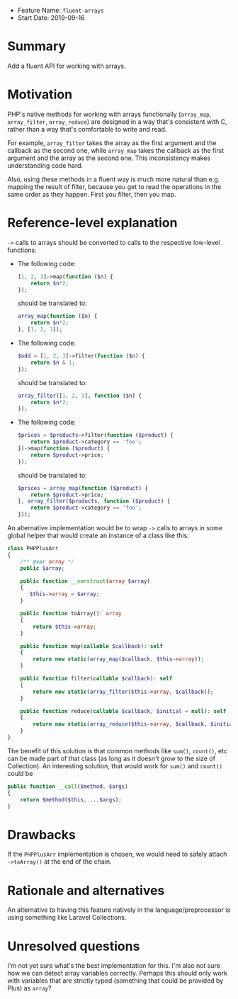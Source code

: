 - Feature Name: `fluent-arrays`
- Start Date: 2019-09-16

# Summary
[summary]: #summary

Add a fluent API for working with arrays.

# Motivation
[motivation]: #motivation

PHP's native methods for working with arrays functionally (`array_map`, `array_filter`, `array_reduce`) are designed in a way that's consistent with C, rather than a way that's comfortable to write and read.

For example, `array_filter` takes the array as the first argument and the callback as the second one, while `array_map` takes the callback as the first argument and the array as the second one. This inconsistency makes understanding code hard.

Also, using these methods in a fluent way is much more natural than e.g. mapping the result of filter, because you get to read the operations in the same order as they happen. First you filter, then you map.

# Reference-level explanation
[reference-level-explanation]: #reference-level-explanation

`->` calls to arrays should be converted to calls to the respective low-level functions:
- The following code:
    ```php
    [1, 2, 3]->map(function ($n) {
        return $n*2;
    });
    ```
    should be translated to:
    ```php
    array_map(function ($n) {
        return $n*2;
    }, [1, 2, 3]);
    ```
- The following code:
    ```php
    $odd = [1, 2, 3]->filter(function ($n) {
        return $n & 1;
    });
    ```
    should be translated to:
    ```php
    array_filter([1, 2, 3], function ($n) {
        return $n*2;
    });
    ```
- The following code:
    ```php
    $prices = $products->filter(function ($product) {
        return $product->category == 'foo';
    })->map(function ($product) {
        return $product->price;
    });
    ```
    should be translated to:
    ```php
    $prices = array_map(function ($product) {
        return $product->price;
    }, array_filter($products, function ($product) {
        return $product->category == 'foo';
    }));
    ```

An alternative implementation would be to wrap `->` calls to arrays in some global helper that would create an instance of a class like this:

```php
class PHPPlusArr
{
    /** @var array */
    public $array;

    public function __construct(array $array)
    {
       $this->array = $array;
    }

    public function toArray(): array
    {
        return $this->array;
    }

    public function map(callable $callback): self
    {
        return new static(array_map($callback, $this->array));
    }

    public function filter(callable $callback): self
    {
        return new static(array_filter($this->array, $callback));
    }

    public function reduce(callable $callback, $initial = null): self
    {
        return new static(array_reduce($this->array, $callback, $initial));
    }
}
```

The benefit of this solution is that common methods like `sum()`, `count()`, etc can be made part of that class (as long as it doesn't grow to the size of Collection). An interesting solution, that would work for `sum()` and `count()` could be

```php
public function __call($method, $args)
{
    return $method($this, ...$args);
}
```

# Drawbacks
[drawbacks]: #drawbacks

If the `PHPPlusArr` implementation is chosen, we would need to safely attach `->toArray()` at the end of the chain.

# Rationale and alternatives
[rationale-and-alternatives]: #rationale-and-alternatives

An alternative to having this feature natively in the language/preprocessor is using something like Laravel Collections.

# Unresolved questions
[unresolved-questions]: #unresolved-questions

I'm not yet sure what's the best implementation for this. I'm also not sure how we can detect array variables correctly. Perhaps this should only work with variables that are strictly typed (something that could be provided by Plus) as `array`?
